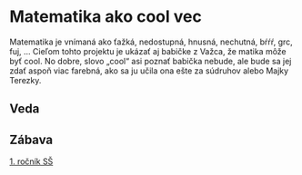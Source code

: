 # Matematika ako cool vec

Matematika je vnímaná ako ťažká, nedostupná, hnusná, nechutná, bŕŕŕ, grc, fuj, … Cieľom tohto projektu je ukázať aj babičke z Važca, že matika môže byť cool. No dobre, slovo „cool“ asi poznať babička nebude, ale bude sa jej zdať aspoň viac farebná, ako sa ju učila ona ešte za súdruhov alebo Majky Terezky.

## Veda

## Zábava

[1. ročník SŠ](/matika/ss-rocnik-1)
